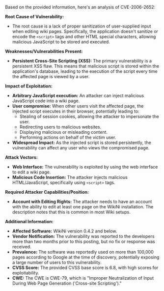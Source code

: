 Based on the provided information, here's an analysis of CVE-2006-2652:

**Root Cause of Vulnerability:**
- The root cause is a lack of proper sanitization of user-supplied input when editing wiki pages. Specifically, the application doesn't sanitize or encode the `<script>` tags and other HTML special characters, allowing malicious JavaScript to be stored and executed.

**Weaknesses/Vulnerabilities Present:**
- **Persistent Cross-Site Scripting (XSS):** The primary vulnerability is a persistent XSS flaw. This means that malicious script is stored within the application's database, leading to the execution of the script every time the affected page is viewed by a user.

**Impact of Exploitation:**
- **Arbitrary JavaScript execution:** An attacker can inject malicious JavaScript code into a wiki page.
- **User compromise:** When other users visit the affected page, the injected script executes in their browser, potentially leading to:
    - Stealing of session cookies, allowing the attacker to impersonate the user.
    - Redirecting users to malicious websites.
    - Displaying malicious or misleading content.
    - Performing actions on behalf of the victim user.
- **Widespread Impact:**  As the injected script is stored persistently, the vulnerability can affect any user who views the compromised page.

**Attack Vectors:**
- **Web Interface:** The vulnerability is exploited by using the web interface to edit a wiki page.
- **Malicious Code Insertion:**  The attacker injects malicious HTML/JavaScript, specifically using `<script>` tags.

**Required Attacker Capabilities/Position:**
- **Account with Editing Rights:**  The attacker needs to have an account with the ability to edit at least one page on the WikiNi installation. The description notes that this is common in most Wiki setups.

**Additional Information:**

- **Affected Software:** WikiNi version 0.4.2 and below.
- **Vendor Notification:** The vulnerability was reported to the developers more than two months prior to this posting, but no fix or response was received.
- **Prevalence:** The software was reportedly used on more than 100,000 pages according to Google at the time of discovery, potentially exposing a large number of users to this vulnerability.
- **CVSS Score:** The provided CVSS base score is 6.8, with high scores for exploitability.
- **CWE:** The CWE is CWE-79, which is "Improper Neutralization of Input During Web Page Generation ('Cross-site Scripting')."